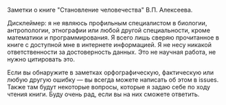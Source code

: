 Заметки о книге "Становление человечества" В.П. Алексеева.

Дисклеймер: я не являюсь профильным специалистом в биологии,
антропологии, этнографии или любой другой специальности,
кроме математики и программирования. Я всего лишь сверяю
прочитанное в книге с доступной мне в интернете информацией.
Я не несу никакой ответственности за достоверность данных. 
Это не научная работа, не нужно цитировать это.

Если вы обнаружите в заметках орфографическую, фактическую 
или любую другую ошибку — вы всегда можете написать об этом
в issues. Также там будут некоторые вопросы, которые я 
задаю себе по ходу чтения книги. Буду очень рад, если вы 
на них сможете ответить.